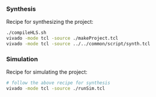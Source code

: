 ### Synthesis

Recipe for synthesizing the project:
```bash
./compileHLS.sh
vivado -mode tcl -source ./makeProject.tcl
vivado -mode tcl -source ../../common/script/synth.tcl
```

### Simulation

Recipe for simulating the project:
```bash
# follow the above recipe for synthesis
vivado -mode tcl -source ./runSim.tcl
```
